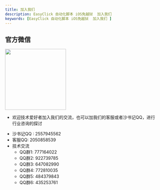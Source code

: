 ```yaml
---
title: 加入我们
description: EasyClick 自动化脚本 iOS免越狱  加入我们 
keywords: [EasyClick 自动化脚本 iOS免越狱  加入我们 ]
---
```


## 官方微信
<img src="/img/wx2.png" width="200px"/>

- 欢迎技术爱好者加入我们的交流，也可以加我们的客服或者沙书记QQ，进行行业咨询的探讨

* 沙书记QQ : 2557945562
* 客服QQ: 2050858539
* 技术交流 
    * QQ群1:  777164022
    * QQ群2:  922739785
    * QQ群3:  647082990
    * QQ群4:  772810035
    * QQ群5: 484379843
    * QQ群6:  435253761

